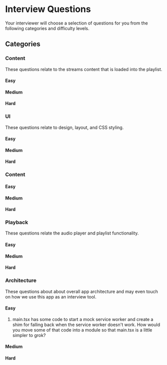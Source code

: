 # Interview Questions

Your interviewer will choose a selection of questions for you from the following categories and difficulty levels.

## Categories

### Content

These questions relate to the streams content that is loaded into the playlist.

#### Easy

#### Medium

#### Hard

### UI

These questions relate to design, layout, and CSS styling.

#### Easy

#### Medium

#### Hard

### Content

#### Easy

#### Medium

#### Hard

### Playback

These questions relate the audio player and playlist functionality.

#### Easy

#### Medium

#### Hard

### Architecture

These questions about about overall app architecture and may even touch on how we use this app as an interview tool.

#### Easy

1. main.tsx has some code to start a mock service worker and create a shim for falling back when the service worker doesn't work. How would you move some of that code into a module so that main.tsx is a little simpler to grok?

#### Medium

#### Hard
